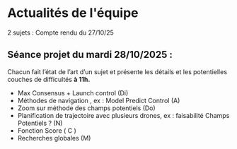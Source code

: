# Actualités de l'équipe

2 sujets : Compte rendu du 27/10/25

## Séance projet du mardi 28/10/2025 :

Chacun fait l’état de l’art d’un sujet et présente les détails et les potentielles couches de difficultés **à 11h.**

 - Max Consensus + Launch control (Di)
 - Méthodes de navigation , ex : Model Predict Control (A)
 - Zoom sur méthode des champs potentiels (Do)
 - Planification de trajectoire avec plusieurs drones,  ex : faisabilité
   Champs Potentiels ? (N)
 - Fonction Score ( C )
 - Recherches globales (M)

<!--stackedit_data:
eyJoaXN0b3J5IjpbLTgwMTc0MTY5NCwxMjk4OTQxMDg5LC0xMz
UyMzU0NTBdfQ==
-->